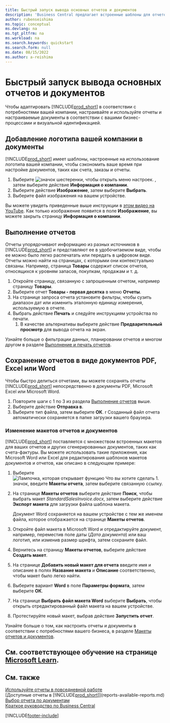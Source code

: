 ```yaml
---
title: Быстрый запуск вывода основных отчетов и документов
description: 'Business Central предлагает встроенные шаблоны для отчетов и документов с множеством вариантов настройки, чтобы адаптировать их к потребностям вашей компании.'
author: rubenseishima
ms.topic: conceptual
ms.devlang: na
ms.tgt_pltfrm: na
ms.workload: na
ms.search.keywords: quickstart
ms.search.form: null
ms.date: 08/15/2022
ms.author: a-reishima
---
```


# <a name="basic-reports-and-documents-output-quick-start"></a><a name="basic-reports-and-documents-output-quick-start"></a><a name="basic-reports-and-documents-output-quick-start"></a>Быстрый запуск вывода основных отчетов и документов

Чтобы адаптировать [!INCLUDE[prod_short](includes/prod_short.md)] в соответствии с потребностями вашей компании, настраивайте и используйте отчеты и настраиваемые документы в соответствии с вашими бизнес-процессами и визуальной идентификацией.

## <a name="add-your-company-logo-to-documents"></a><a name="add-your-company-logo-to-documents"></a><a name="add-your-company-logo-to-documents"></a>Добавление логотипа вашей компании в документы

[!INCLUDE[prod_short](includes/prod_short.md)] имеет шаблоны, настроенные на использование логотипа вашей компании, чтобы сэкономить ваше время при настройке документов, таких как счета, заказы и отчеты.

1. Выберите ![значок шестеренки, чтобы открыть меню настроек.](media/ui-experience/settings_icon_small.png) , затем выберите действие **Информация о компании**.
2. Выберите действие **Изображение**, затем выберите **Выбрать**.
3. Выберите файл изображения на вашем устройстве.

Вы можете увидеть приведенные выше инструкции в [этом видео на YouTube](https://www.youtube.com/watch?v=AatXbKF1NGg). Как только изображение появится в поле **Изображение**, вы можете закрыть страницу **Информация о компании**.

## <a name="run-reports"></a><a name="run-reports"></a><a name="run-reports"></a>Выполнение отчетов

Отчеты упорядочивают информацию из разных источников в [!INCLUDE[prod_short](includes/prod_short.md)] и представляют ее в удобочитаемом виде, чтобы ее можно было легко распечатать или передать в цифровом виде. Отчеты можно найти на страницах, с которыми они контекстуально связаны. Например, страница **Товары** содержит список отчетов, относящихся к уровням запасов, покупкам, продажам и т. д.

1. Откройте страницу, связанную с запрошенным отчетом, например страницу **Товары**.
2. Выберите отчет **Товары - первая десятка** в меню **Отчеты**.
3. На странице запроса отчета установите фильтры, чтобы сузить диапазон дат или изменить эталонную единицу измерения, используемую в отчете.
4. Выбрать действие **Печать** и следуйте инструкциям устройства по печати.
    1. В качестве альтернативы выберите действие **Предварительный просмотр** для вывода отчета на экран.

Узнайте больше о фильтрации данных, планировании отчетов и многом другом в разделе [Выполнение и печать отчетов](ui-work-report.md).

## <a name="save-reports-as-pdf-excel-or-word-documents"></a><a name="save-reports-as-pdf-excel-or-word-documents"></a><a name="save-reports-as-pdf-excel-or-word-documents"></a>Сохранение отчетов в виде документов PDF, Excel или Word

Чтобы быстро делиться отчетами, вы можете сохранять отчеты [!INCLUDE[prod_short](includes/prod_short.md)] непосредственно в документы PDF, Microsoft Excel или Microsoft Word.

1. Повторите шаги с 1 по 3 из раздела [Выполнение отчетов](#run-reports) выше.
2. Выберите действие **Отправка в**.
3. Выберите тип файла, затем выберите **ОК**.
r Созданный файл отчета автоматически сохраняется в папке загрузки вашего браузера.

### <a name="change-report-and-document-layouts"></a><a name="change-report-and-document-layouts"></a><a name="change-report-and-document-layouts"></a>Изменение макетов отчетов и документов

[!INCLUDE[prod_short](includes/prod_short.md)] поставляется с множеством встроенных макетов для ваших отчетов и других сгенерированных документов, таких как счета-фактуры. Вы можете использовать такие приложения, как Microsoft Word или Excel для редактирования шаблонов макетов документов и отчетов, как описано в следующем примере:

1. Выберите ![Лампочка, которая открывает функцию Что вы хотите сделать 1.](media/ui-search/search_small.png "Что вы хотите сделать") значок, введите **Макеты отчета**, затем выберите связанную ссылку.
2. На странице **Макеты отчетов** выберите действие **Поиск**, чтобы выбрать макет *StandardSalesInvoice.docx*, затем выберите действие **Экспорт макета** для загрузки файла шаблона макета.

    Документ Word сохраняется на вашем устройстве с тем же именем файла, которое отображается на странице **Макеты отчетов**.
3. Откройте файл макета в Microsoft Word и отредактируйте документ, например, переместив поле даты (*Дата документа*) или ваш логотип, или изменив размер шрифта, затем сохраните файл.
4. Вернитесь на страницу **Макеты отчетов**, выберите действие **Создать макет**.
5. На странице **Добавить новый макет для отчета** введите имя и описание в полях **Название макета** и **Описание** соответственно, чтобы макет было легко найти.
6. Выберите вариант **Word** в поле **Параметры формата**, затем выберите **ОК**.
7. На странице **Выбрать файл макета Word** выберите **Выбрать**, чтобы открыть отредактированный файл макета на вашем устройстве.
8. Протестируйте новый макет, выбрав действие **Запустить отчет**.

Узнайте больше о том, как настроить отчеты и документы в соответствии с потребностями вашего бизнеса, в разделе [Макеты отчетов и документов](ui-manage-report-layouts.md).

## <a name="see-related-training-at-microsoft-learn"></a><a name="see-related-training-at-microsoft-learn"></a><a name="see-related-training-at-microsoft-learn"></a>См. соответствующее обучение на странице [Microsoft Learn](/learn/modules/work-with-reports/).

## <a name="see-also"></a><a name="see-also"></a><a name="see-also"></a>См. также

[Используйте отчеты в повседневной работе](reports-use-reports.md)  
[Доступные отчеты в [!INCLUDE[prod_short](includes/prod_short.md)]](reports-available-reports.md)  
[Выбор отчета по документам](across-report-selections.md)  
[Краткое руководство по Business Central](quick-start-business-central.md)  

[!INCLUDE[footer-include](includes/footer-banner.md)]

